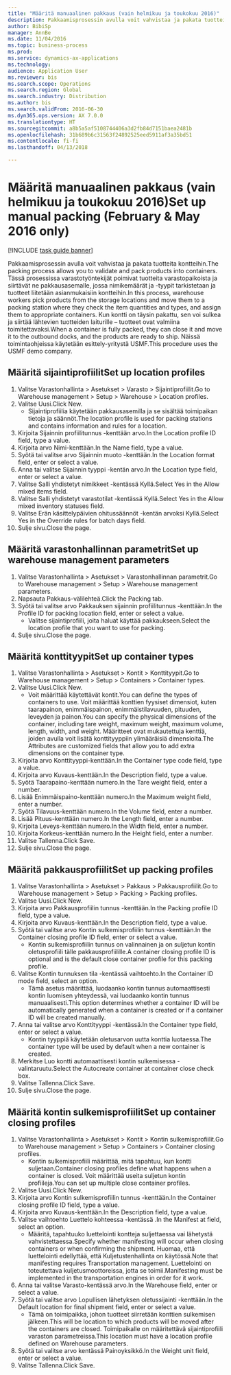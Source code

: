 ```yaml
--- 
title: "Määritä manuaalinen pakkaus (vain helmikuu ja toukokuu 2016)"
description: Pakkaamisprosessin avulla voit vahvistaa ja pakata tuotteita kontteihin.
author: BibiSp
manager: AnnBe
ms.date: 11/04/2016
ms.topic: business-process
ms.prod: 
ms.service: dynamics-ax-applications
ms.technology: 
audience: Application User
ms.reviewer: bis
ms.search.scope: Operations
ms.search.region: Global
ms.search.industry: Distribution
ms.author: bis
ms.search.validFrom: 2016-06-30
ms.dyn365.ops.version: AX 7.0.0
ms.translationtype: HT
ms.sourcegitcommit: a8b5a5af5108744406a3d2fb84d7151baea2481b
ms.openlocfilehash: 31b689b6c31563f24892525eed5911af3a35bd51
ms.contentlocale: fi-fi
ms.lasthandoff: 04/13/2018

---
```

# <a name="set-up-manual-packing-february--may-2016-only"></a><span data-ttu-id="60d33-103">Määritä manuaalinen pakkaus (vain helmikuu ja toukokuu 2016)</span><span class="sxs-lookup"><span data-stu-id="60d33-103">Set up manual packing (February & May 2016 only)</span></span>

[!INCLUDE [task guide banner](../../includes/task-guide-banner.md)]

<span data-ttu-id="60d33-104">Pakkaamisprosessin avulla voit vahvistaa ja pakata tuotteita kontteihin.</span><span class="sxs-lookup"><span data-stu-id="60d33-104">The packing process allows you to validate and pack products into containers.</span></span> <span data-ttu-id="60d33-105">Tässä prosessissa varastotyöntekijät poimivat tuotteita varastopaikoista ja siirtävät ne pakkausasemalle, jossa nimikemäärät ja -tyypit tarkistetaan ja tuotteet liitetään asianmukaisiin kontteihin.</span><span class="sxs-lookup"><span data-stu-id="60d33-105">In this process, warehouse workers pick products from the storage locations and move them to a packing station where they check the item quantities and types, and assign them to appropriate containers.</span></span> <span data-ttu-id="60d33-106">Kun kontti on täysin pakattu, sen voi sulkea ja siirtää lähtevien tuotteiden laiturille – tuotteet ovat valmiina toimitettavaksi.</span><span class="sxs-lookup"><span data-stu-id="60d33-106">When a container is fully packed, they can close it and move it to the outbound docks, and the products are ready to ship.</span></span> <span data-ttu-id="60d33-107">Näissä toimintaohjeissa käytetään esittely-yritystä USMF.</span><span class="sxs-lookup"><span data-stu-id="60d33-107">This procedure uses the USMF demo company.</span></span>


## <a name="set-up-location-profiles"></a><span data-ttu-id="60d33-108">Määritä sijaintiprofiilit</span><span class="sxs-lookup"><span data-stu-id="60d33-108">Set up location profiles</span></span>
1. <span data-ttu-id="60d33-109">Valitse Varastonhallinta > Asetukset > Varasto > Sijaintiprofiilit.</span><span class="sxs-lookup"><span data-stu-id="60d33-109">Go to Warehouse management > Setup > Warehouse > Location profiles.</span></span>
2. <span data-ttu-id="60d33-110">Valitse Uusi.</span><span class="sxs-lookup"><span data-stu-id="60d33-110">Click New.</span></span>
    * <span data-ttu-id="60d33-111">Sijaintiprofiilia käytetään pakkausasemilla ja se sisältää toimipaikan tietoja ja säännöt.</span><span class="sxs-lookup"><span data-stu-id="60d33-111">The location profile is used for packing stations and contains information and rules for a location.</span></span>  
3. <span data-ttu-id="60d33-112">Kirjoita Sijainnin profiilitunnus -kenttään arvo.</span><span class="sxs-lookup"><span data-stu-id="60d33-112">In the Location profile ID field, type a value.</span></span>
4. <span data-ttu-id="60d33-113">Kirjoita arvo Nimi-kenttään.</span><span class="sxs-lookup"><span data-stu-id="60d33-113">In the Name field, type a value.</span></span>
5. <span data-ttu-id="60d33-114">Syötä tai valitse arvo Sijainnin muoto -kenttään.</span><span class="sxs-lookup"><span data-stu-id="60d33-114">In the Location format field, enter or select a value.</span></span>
6. <span data-ttu-id="60d33-115">Anna tai valitse Sijainnin tyyppi -kentän arvo.</span><span class="sxs-lookup"><span data-stu-id="60d33-115">In the Location type field, enter or select a value.</span></span>
7. <span data-ttu-id="60d33-116">Valitse Salli yhdistetyt nimikkeet -kentässä Kyllä.</span><span class="sxs-lookup"><span data-stu-id="60d33-116">Select Yes in the Allow mixed items field.</span></span>
8. <span data-ttu-id="60d33-117">Valitse Salli yhdistetyt varastotilat -kentässä Kyllä.</span><span class="sxs-lookup"><span data-stu-id="60d33-117">Select Yes in the Allow mixed  inventory statuses field.</span></span>
9. <span data-ttu-id="60d33-118">Valitse Erän käsittelypäivien ohitussäännöt -kentän arvoksi Kyllä.</span><span class="sxs-lookup"><span data-stu-id="60d33-118">Select Yes in the Override rules for batch days field.</span></span>
10. <span data-ttu-id="60d33-119">Sulje sivu.</span><span class="sxs-lookup"><span data-stu-id="60d33-119">Close the page.</span></span>

## <a name="set-up-warehouse-management-parameters"></a><span data-ttu-id="60d33-120">Määritä varastonhallinnan parametrit</span><span class="sxs-lookup"><span data-stu-id="60d33-120">Set up warehouse management parameters</span></span> 
1. <span data-ttu-id="60d33-121">Valitse Varastonhallinta > Asetukset > Varastonhallinnan parametrit.</span><span class="sxs-lookup"><span data-stu-id="60d33-121">Go to Warehouse management > Setup > Warehouse management parameters.</span></span>
2. <span data-ttu-id="60d33-122">Napsauta Pakkaus-välilehteä.</span><span class="sxs-lookup"><span data-stu-id="60d33-122">Click the Packing tab.</span></span>
3. <span data-ttu-id="60d33-123">Syötä tai valitse arvo Pakkauksen sijainnin profiilitunnus -kenttään.</span><span class="sxs-lookup"><span data-stu-id="60d33-123">In the Profile ID for packing location field, enter or select a value.</span></span>
    * <span data-ttu-id="60d33-124">Valitse sijaintiprofiili, joita haluat käyttää pakkaukseen.</span><span class="sxs-lookup"><span data-stu-id="60d33-124">Select the location profile that you want to use for packing.</span></span>  
4. <span data-ttu-id="60d33-125">Sulje sivu.</span><span class="sxs-lookup"><span data-stu-id="60d33-125">Close the page.</span></span>

## <a name="set-up-container-types"></a><span data-ttu-id="60d33-126">Määritä konttityypit</span><span class="sxs-lookup"><span data-stu-id="60d33-126">Set up container types</span></span>
1. <span data-ttu-id="60d33-127">Valitse Varastonhallinta > Asetukset > Kontit > Konttityypit.</span><span class="sxs-lookup"><span data-stu-id="60d33-127">Go to Warehouse management > Setup > Containers > Container types.</span></span>
2. <span data-ttu-id="60d33-128">Valitse Uusi.</span><span class="sxs-lookup"><span data-stu-id="60d33-128">Click New.</span></span>
    * <span data-ttu-id="60d33-129">Voit määrittää käytettävät kontit.</span><span class="sxs-lookup"><span data-stu-id="60d33-129">You can define the types of containers to use.</span></span> <span data-ttu-id="60d33-130">Voit määrittää konttien fyysiset dimensiot, kuten taarapainon, enimmäispainon, enimmäistilavuuden, pituuden, leveyden ja painon.</span><span class="sxs-lookup"><span data-stu-id="60d33-130">You can specify the physical dimensions of the container, including tare weight, maximum weight, maximum volume, length, width, and weight.</span></span>  <span data-ttu-id="60d33-131">Määritteet ovat mukautettuja kenttiä, joiden avulla voit lisätä konttityyppiin ylimääräisiä dimensioita.</span><span class="sxs-lookup"><span data-stu-id="60d33-131">The Attributes are customized fields that allow you to add extra dimensions on the container type.</span></span>     
3. <span data-ttu-id="60d33-132">Kirjoita arvo Konttityyppi-kenttään.</span><span class="sxs-lookup"><span data-stu-id="60d33-132">In the Container type code field, type a value.</span></span>
4. <span data-ttu-id="60d33-133">Kirjoita arvo Kuvaus-kenttään.</span><span class="sxs-lookup"><span data-stu-id="60d33-133">In the Description field, type a value.</span></span>
5. <span data-ttu-id="60d33-134">Syötä Taarapaino-kenttään numero.</span><span class="sxs-lookup"><span data-stu-id="60d33-134">In the Tare weight field, enter a number.</span></span>
6. <span data-ttu-id="60d33-135">Lisää Enimmäispaino-kenttään numero.</span><span class="sxs-lookup"><span data-stu-id="60d33-135">In the Maximum weight field, enter a number.</span></span>
7. <span data-ttu-id="60d33-136">Syötä Tilavuus-kenttään numero.</span><span class="sxs-lookup"><span data-stu-id="60d33-136">In the Volume field, enter a number.</span></span>
8. <span data-ttu-id="60d33-137">Lisää Pituus-kenttään numero.</span><span class="sxs-lookup"><span data-stu-id="60d33-137">In the Length field, enter a number.</span></span>
9. <span data-ttu-id="60d33-138">Kirjoita Leveys-kenttään numero.</span><span class="sxs-lookup"><span data-stu-id="60d33-138">In the Width field, enter a number.</span></span>
10. <span data-ttu-id="60d33-139">Kirjoita Korkeus-kenttään numero.</span><span class="sxs-lookup"><span data-stu-id="60d33-139">In the Height field, enter a number.</span></span>
11. <span data-ttu-id="60d33-140">Valitse Tallenna.</span><span class="sxs-lookup"><span data-stu-id="60d33-140">Click Save.</span></span>
12. <span data-ttu-id="60d33-141">Sulje sivu.</span><span class="sxs-lookup"><span data-stu-id="60d33-141">Close the page.</span></span>

## <a name="set-up-packing-profiles"></a><span data-ttu-id="60d33-142">Määritä pakkausprofiilit</span><span class="sxs-lookup"><span data-stu-id="60d33-142">Set up packing profiles</span></span>
1. <span data-ttu-id="60d33-143">Valitse Varastonhallinta > Asetukset > Pakkaus > Pakkausprofiilit.</span><span class="sxs-lookup"><span data-stu-id="60d33-143">Go to Warehouse management > Setup > Packing > Packing profiles.</span></span>
2. <span data-ttu-id="60d33-144">Valitse Uusi.</span><span class="sxs-lookup"><span data-stu-id="60d33-144">Click New.</span></span>
3. <span data-ttu-id="60d33-145">Kirjoita arvo Pakkausprofiilin tunnus -kenttään.</span><span class="sxs-lookup"><span data-stu-id="60d33-145">In the Packing profile ID field, type a value.</span></span>
4. <span data-ttu-id="60d33-146">Kirjoita arvo Kuvaus-kenttään.</span><span class="sxs-lookup"><span data-stu-id="60d33-146">In the Description field, type a value.</span></span>
5. <span data-ttu-id="60d33-147">Syötä tai valitse arvo Kontin sulkemisprofiilin tunnus -kenttään.</span><span class="sxs-lookup"><span data-stu-id="60d33-147">In the Container closing profile ID field, enter or select a value.</span></span>
    * <span data-ttu-id="60d33-148">Kontin sulkemisprofiilin tunnus on valinnainen ja on suljetun kontin oletusprofiili tälle pakkausprofiilille.</span><span class="sxs-lookup"><span data-stu-id="60d33-148">A container closing profile ID is optional and is the default close container profile for this packing profile.</span></span>  
6. <span data-ttu-id="60d33-149">Valitse Kontin tunnuksen tila -kentässä vaihtoehto.</span><span class="sxs-lookup"><span data-stu-id="60d33-149">In the Container ID mode field, select an option.</span></span>
    * <span data-ttu-id="60d33-150">Tämä asetus määrittää, luodaanko kontin tunnus automaattisesti kontin luomisen yhteydessä, vai luodaanko kontin tunnus manuaalisesti.</span><span class="sxs-lookup"><span data-stu-id="60d33-150">This option determines whether a container ID will be automatically generated when a container is created or if a container ID will be created manually.</span></span>  
7. <span data-ttu-id="60d33-151">Anna tai valitse arvo Konttityyppi -kentässä.</span><span class="sxs-lookup"><span data-stu-id="60d33-151">In the Container type field, enter or select a value.</span></span>
    * <span data-ttu-id="60d33-152">Kontin tyyppiä käytetään oletusarvon uutta konttia luotaessa.</span><span class="sxs-lookup"><span data-stu-id="60d33-152">The container type will be used by default when a new container is created.</span></span>  
8. <span data-ttu-id="60d33-153">Merkitse Luo kontti automaattisesti kontin sulkemisessa -valintaruutu.</span><span class="sxs-lookup"><span data-stu-id="60d33-153">Select the Autocreate container at container close check box.</span></span>
9. <span data-ttu-id="60d33-154">Valitse Tallenna.</span><span class="sxs-lookup"><span data-stu-id="60d33-154">Click Save.</span></span>
10. <span data-ttu-id="60d33-155">Sulje sivu.</span><span class="sxs-lookup"><span data-stu-id="60d33-155">Close the page.</span></span>

## <a name="set-up-container-closing-profiles"></a><span data-ttu-id="60d33-156">Määritä kontin sulkemisprofiilit</span><span class="sxs-lookup"><span data-stu-id="60d33-156">Set up container closing profiles</span></span>
1. <span data-ttu-id="60d33-157">Valitse Varastonhallinta > Asetukset > Kontit > Kontin sulkemisprofiilit.</span><span class="sxs-lookup"><span data-stu-id="60d33-157">Go to Warehouse management > Setup > Containers > Container closing profiles.</span></span>
    * <span data-ttu-id="60d33-158">Kontin sulkemisprofiili määrittää, mitä tapahtuu, kun kontti suljetaan.</span><span class="sxs-lookup"><span data-stu-id="60d33-158">Container closing profiles define what happens when a container is closed.</span></span> <span data-ttu-id="60d33-159">Voit määrittää useita suljetun kontin profiileja.</span><span class="sxs-lookup"><span data-stu-id="60d33-159">You can set up multiple close container profiles.</span></span>       
2. <span data-ttu-id="60d33-160">Valitse Uusi.</span><span class="sxs-lookup"><span data-stu-id="60d33-160">Click New.</span></span>
3. <span data-ttu-id="60d33-161">Kirjoita arvo Kontin sulkemisprofiilin tunnus -kenttään.</span><span class="sxs-lookup"><span data-stu-id="60d33-161">In the Container closing profile ID field, type a value.</span></span>
4. <span data-ttu-id="60d33-162">Kirjoita arvo Kuvaus-kenttään.</span><span class="sxs-lookup"><span data-stu-id="60d33-162">In the Description field, type a value.</span></span>
5. <span data-ttu-id="60d33-163">Valitse vaihtoehto Luettelo kohteessa -kentässä .</span><span class="sxs-lookup"><span data-stu-id="60d33-163">In the Manifest at field, select an option.</span></span>
    * <span data-ttu-id="60d33-164">Määritä, tapahtuuko luettelointi kontteja suljettaessa vai lähetystä vahvistettaessa.</span><span class="sxs-lookup"><span data-stu-id="60d33-164">Specify whether manifesting will occur when closing containers or when confirming the shipment.</span></span> <span data-ttu-id="60d33-165">Huomaa, että luettelointi edellyttää, että Kuljetustenhallinta on käytössä.</span><span class="sxs-lookup"><span data-stu-id="60d33-165">Note that manifesting requires Transportation management.</span></span> <span data-ttu-id="60d33-166">Luettelointi on toteutettava kuljetusmoottoreissa, jotta se toimii.</span><span class="sxs-lookup"><span data-stu-id="60d33-166">Manifesting must be implemented in the transportation engines in order for it work.</span></span>  
6. <span data-ttu-id="60d33-167">Anna tai valitse Varasto-kentässä arvo.</span><span class="sxs-lookup"><span data-stu-id="60d33-167">In the Warehouse field, enter or select a value.</span></span>
7. <span data-ttu-id="60d33-168">Syötä tai valitse arvo Lopullisen lähetyksen oletussijainti -kenttään.</span><span class="sxs-lookup"><span data-stu-id="60d33-168">In the Default location for final shipment field, enter or select a value.</span></span>
    * <span data-ttu-id="60d33-169">Tämä on toimipaikka, johon tuotteet siirretään konttien sulkemisen jälkeen.</span><span class="sxs-lookup"><span data-stu-id="60d33-169">This will be location to which products will be moved after the containers are closed.</span></span> <span data-ttu-id="60d33-170">Toimipaikalle on määritettävä sijaintiprofiili varaston parametreissa.</span><span class="sxs-lookup"><span data-stu-id="60d33-170">This location must have a location profile defined on Warehouse parameters.</span></span>  
8. <span data-ttu-id="60d33-171">Syötä tai valitse arvo kentässä Painoyksikkö.</span><span class="sxs-lookup"><span data-stu-id="60d33-171">In the Weight unit field, enter or select a value.</span></span>
9. <span data-ttu-id="60d33-172">Valitse Tallenna.</span><span class="sxs-lookup"><span data-stu-id="60d33-172">Click Save.</span></span>


